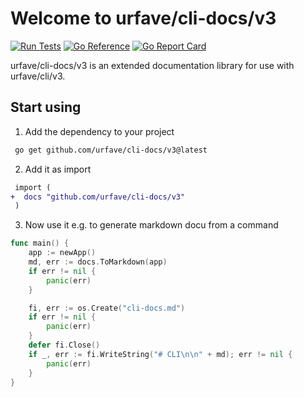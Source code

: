 # Welcome to urfave/cli-docs/v3

[![Run Tests](https://github.com/urfave/cli-docs/actions/workflows/main.yml/badge.svg)](https://github.com/urfave/cli-docs/actions/workflows/main.yml)
[![Go Reference](https://pkg.go.dev/badge/github.com/urfave/cli-docs/v3.svg)](https://pkg.go.dev/github.com/urfave/cli-docs/v3)
[![Go Report Card](https://goreportcard.com/badge/github.com/urfave/cli-docs/v3)](https://goreportcard.com/report/github.com/urfave/cli-docs/v3)

urfave/cli-docs/v3 is an extended documentation library for use with urfave/cli/v3.

## Start using

1. Add the dependency to your project

```sh
 go get github.com/urfave/cli-docs/v3@latest
 ```

2. Add it as import

```diff
 import (
+  docs "github.com/urfave/cli-docs/v3"
 )
```

3. Now use it e.g. to generate markdown docu from a command

```go
func main() {
    app := newApp()
    md, err := docs.ToMarkdown(app)
    if err != nil {
        panic(err)
    }

    fi, err := os.Create("cli-docs.md")
    if err != nil {
        panic(err)
    }
    defer fi.Close()
    if _, err := fi.WriteString("# CLI\n\n" + md); err != nil {
        panic(err)
    }
}
```
